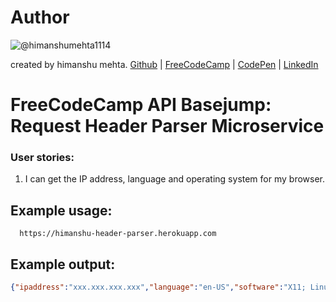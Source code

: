 # Author
![@himanshumehta1114](https://avatars2.githubusercontent.com/himanshumehta1114?&s=128)

created by himanshu mehta.
[Github](https://github.com/himanshumehta1114) | [FreeCodeCamp](http://www.freecodecamp.com/himanshumehta1114) | [CodePen](http://codepen.io/himanshumehta1114/) | [LinkedIn](https://www.linkedin.com/in/himanshumehta1114)

# FreeCodeCamp API Basejump: Request Header Parser Microservice
### User stories:
1. I can get the IP address, language and operating system for my browser.

## Example usage:

```url
  https://himanshu-header-parser.herokuapp.com
```

## Example output:

```json
{"ipaddress":"xxx.xxx.xxx.xxx","language":"en-US","software":"X11; Linux x86_64"}
```

